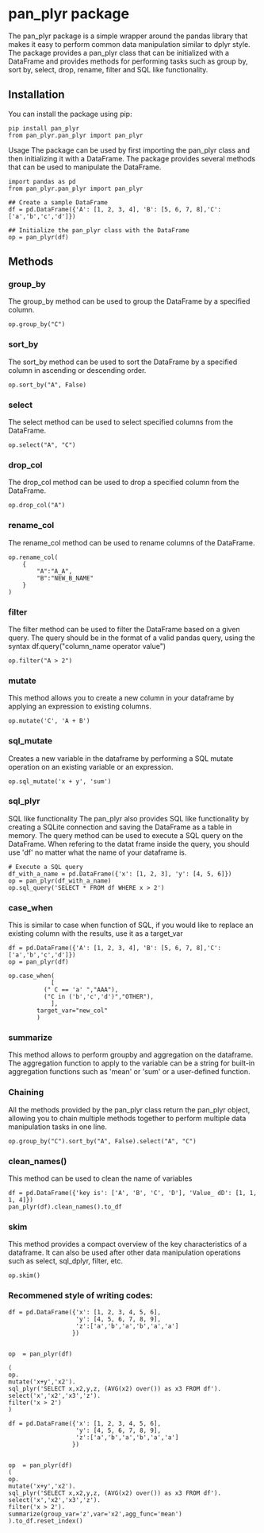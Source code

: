 # pan_plyr package
The pan_plyr package is a simple wrapper around the pandas library that makes it easy to perform common data manipulation similar to dplyr style. The package provides a pan_plyr class that can be initialized with a DataFrame and provides methods for performing tasks such as group by, sort by, select, drop, rename, filter and SQL like functionality.

## Installation
You can install the package using pip:

```
pip install pan_plyr
from pan_plyr.pan_plyr import pan_plyr
```

Usage
The package can be used by first importing the pan_plyr class and then initializing it with a DataFrame. The package provides several methods that can be used to manipulate the DataFrame.

```
import pandas as pd
from pan_plyr.pan_plyr import pan_plyr
```


```
## Create a sample DataFrame
df = pd.DataFrame({'A': [1, 2, 3, 4], 'B': [5, 6, 7, 8],'C': ['a','b','c','d']})

## Initialize the pan_plyr class with the DataFrame
op = pan_plyr(df)
```


## Methods

### group_by
The group_by method can be used to group the DataFrame by a specified column.

```
op.group_by("C")
```

### sort_by
The sort_by method can be used to sort the DataFrame by a specified column in ascending or descending order.

```
op.sort_by("A", False)
```

### select
The select method can be used to select specified columns from the DataFrame.

```
op.select("A", "C")
```
### drop_col
The drop_col method can be used to drop a specified column from the DataFrame.

```
op.drop_col("A")
```
### rename_col
The rename_col method can be used to rename columns of the DataFrame.

```
op.rename_col(
    {
        "A":"A_A",
        "B":"NEW_B_NAME"
    }
)
```

### filter
The filter method can be used to filter the DataFrame based on a given query. The query should be in the format of a valid pandas query, using the syntax df.query("column_name operator value")

```
op.filter("A > 2")

```

### mutate
This method allows you to create a new column in your dataframe by applying an expression to existing columns.
```
op.mutate('C', 'A + B')
```

### sql_mutate
Creates a new variable in the dataframe by performing a SQL mutate operation on an existing variable or an expression.

```
op.sql_mutate('x + y', 'sum')
```

### sql_plyr
SQL like functionality
The pan_plyr also provides SQL like functionality by creating a SQLite connection and saving the DataFrame as a table in memory. The query method can be used to execute a SQL query on the DataFrame.
When refering to the datat frame inside the query, you should use 'df' no matter what the name of your
dataframe is.

```
# Execute a SQL query
df_with_a_name = pd.DataFrame({'x': [1, 2, 3], 'y': [4, 5, 6]})
op = pan_plyr(df_with_a_name)
op.sql_query('SELECT * FROM df WHERE x > 2')
```

### case_when
This is similar to case when function of SQL, 
if you would like to replace an existing column with the results, use it as a target_var

``` 
df = pd.DataFrame({'A': [1, 2, 3, 4], 'B': [5, 6, 7, 8],'C': ['a','b','c','d']})
op = pan_plyr(df)

op.case_when(
            [
          (" C == 'a' ","AAA"),
          ("C in ('b','c','d')","OTHER"),
            ],
        target_var="new_col"
        ) 

```

### summarize
This method allows to perform groupby and aggregation on the dataframe.
The aggregation function to apply to the variable can be a string for built-in aggregation functions such as 'mean' or 'sum'
or a user-defined function.


### Chaining
All the methods provided by the pan_plyr class return the pan_plyr object, allowing you to chain multiple methods together to perform multiple data manipulation tasks in one line.

```
op.group_by("C").sort_by("A", False).select("A", "C")
```
### clean_names()
This method can be used to clean the name of variables

```
df = pd.DataFrame({'key is': ['A', 'B', 'C', 'D'], 'Value_ dD': [1, 1, 1, 4]})
pan_plyr(df).clean_names().to_df
```

### skim
This method provides a compact overview of the key characteristics of a dataframe.
It can also be used after other data manipulation operations such as select, sql_dplyr, filter, etc. 
```
op.skim()
```

### Recommened style of writing codes: 

```
df = pd.DataFrame({'x': [1, 2, 3, 4, 5, 6],
                   'y': [4, 5, 6, 7, 8, 9],
                   'z':['a','b','a','b','a','a']
                  })


op  = pan_plyr(df)

(
op.
mutate('x+y','x2').
sql_plyr('SELECT x,x2,y,z, (AVG(x2) over()) as x3 FROM df').
select('x','x2','x3','z').
filter('x > 2')
)

```

```
df = pd.DataFrame({'x': [1, 2, 3, 4, 5, 6],
                   'y': [4, 5, 6, 7, 8, 9],
                   'z':['a','b','a','b','a','a']
                  })


op  = pan_plyr(df)
(
op.
mutate('x+y','x2').
sql_plyr('SELECT x,x2,y,z, (AVG(x2) over()) as x3 FROM df').
select('x','x2','x3','z').
filter('x > 2').
summarize(group_var='z',var='x2',agg_func='mean')
).to_df.reset_index()

```
